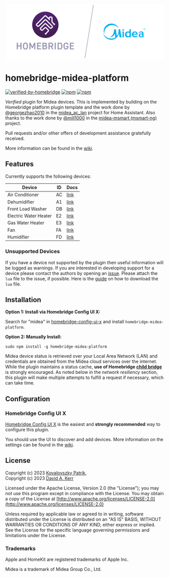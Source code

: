 <p align="center">
  <a href="https://github.com/homebridge/verified/blob/master/verified-plugins.json"><img alt="Homebridge Verified" src="./branding/Homebridge_x_Midea.svg" width="500px"></a>
</p>

# homebridge-midea-platform

[![verified-by-homebridge](https://badgen.net/badge/homebridge/verified/purple)](https://github.com/homebridge/homebridge/wiki/Verified-Plugins)
[![npm](https://badgen.net/npm/v/homebridge-midea-platform)](https://www.npmjs.com/package/homebridge-midea-platform)
[![npm](https://badgen.net/npm/dt/homebridge-midea-platform?label=downloads)](https://www.npmjs.com/package/homebridge-midea-platform)

*Verified* plugin for Midea devices. This is implemented by building on the Homebridge platform plugin template and the work done by [@georgezhao2010](https://github.com/georgezhao2010) in the [midea_ac_lan](https://github.com/georgezhao2010/midea_ac_lan) project for Home Assistant. Also thanks to the work done by [@mill1000](https://github.com/mill1000) in the [midea-msmart (msmart-ng)](https://github.com/mill1000/midea-msmart) project.

Pull requests and/or other offers of development assistance gratefully received.

More information can be found in the [wiki](https://github.com/kovapatrik/homebridge-midea-platform/wiki).

## Features

Currently supports the following devices:

| Device | ID | Docs |
|--------|----|------|
| Air Conditioner | AC | [link](/docs/ac.md) |
| Dehumidifier | A1 | [link](/docs/a1.md) |
| Front Load Washer | DB | [link](/docs/db.md) |
| Electric Water Heater | E2 | [link](/docs/e2.md) |
| Gas Water Heater | E3 | [link](/docs/e3.md) |
| Fan | FA | [link](/docs/fa.md) |
| Humidifier | FD | [link](/docs/fd.md) |

### Unsupported Devices

If you have a device not supported by the plugin then useful information will be logged as warnings. If you are interested in developing support for a device please contact the authors by opening an [issue](https://github.com/kovapatrik/homebridge-midea-platform/issues). Please attach the `lua` file to the issue, if possible. Here is the [guide](/docs/download_lua.md) on how to download the `lua` file.

## Installation

**Option 1: Install via Homebridge Config UI X:**

Search for "midea" in [homebridge-config-ui-x](https://github.com/oznu/homebridge-config-ui-x) and install `homebridge-midea-platform`.

**Option 2: Manually Install:**

```text
sudo npm install -g homebridge-midea-platform
```

Midea device status is retrieved over your Local Area Network (LAN) and credentials are obtained from the Midea cloud services over the internet. While the plugin maintains a status cache, **use of Homebridge [child bridge](https://github.com/homebridge/homebridge/wiki/Child-Bridges)** is strongly encouraged. As noted below in the *network resiliency* section, this plugin will make multiple attempts to fulfill a request if necessary, which can take time.

## Configuration

### Homebridge Config UI X

[Homebridge Config UI X](https://github.com/oznu/homebridge-config-ui-x) is the easiest and **strongly recommended** way to configure this plugin.

You should use the UI to discover and add devices. More information on the settings can be found in the [wiki](https://github.com/kovapatrik/homebridge-midea-platform/wiki#device-discovery).

## License

Copyright (c) 2023 [Kovalovszky Patrik](https://github.com/kovapatrik),  
Copyright (c) 2023 [David A. Kerr](https://github.com/dkerr64)

Licensed under the Apache License, Version 2.0 (the "License"); you may not use this program except in compliance with the License. You may obtain a copy of the License at [http://www.apache.org/licenses/LICENSE-2.0](http://www.apache.org/licenses/LICENSE-2.0)

Unless required by applicable law or agreed to in writing, software distributed under the License is distributed on an "AS IS" BASIS, WITHOUT WARRANTIES OR CONDITIONS OF ANY KIND, either express or implied. See the License for the specific language governing permissions and limitations under the License.

### Trademarks

Apple and HomeKit are registered trademarks of Apple Inc.

Midea is a trademark of Midea Group Co., Ltd.
